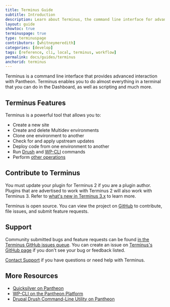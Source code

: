 ```yaml
---
title: Terminus Guide
subtitle: Introduction
description: Learn about Terminus, the command line interface for advanced interaction with the Pantheon platform.
layout: guide
showtoc: true
terminuspage: true
type: terminuspage
contributors: [whitneymeredith]
categories: [develop]
tags: [reference, cli, local, terminus, workflow]
permalink: docs/guides/terminus
anchorid: terminus
---
```


Terminus is a command line interface that provides advanced interaction with Pantheon. Terminus enables you to do almost everything in a terminal that you can do in the Dashboard, as well as scripting and much more.

## Terminus Features

Terminus is a powerful tool that allows you to:

- Create a new site
- Create and delete Multidev environments
- Clone one environment to another
- Check for and apply upstream updates
- Deploy code from one environment to another
- Run [Drush](/guides/drush/) and [WP-CLI](/guides/wp-cli/) commands
- Perform [other operations](/guides/terminus/commands/)


## Contribute to Terminus

<Alert title="Note" type="info">

You must update your plugin for Terminus 2 if you are a plugin author. Plugins that are advertised to work with Terminus 2 will also work with Terminus 3. Refer to [what's new in Terminus 3.x](/guides/terminus/terminus-3-0) to learn more.

</Alert>

Terminus is open source. You can view the project on [GitHub](https://github.com/pantheon-systems/terminus) to contribute, file issues, and submit feature requests.

## Support

Community submitted bugs and feature requests can be found [in the Terminus GitHub issues queue](https://github.com/pantheon-systems/terminus/issues). You can create an issue on [Terminus's GitHub page](https://github.com/pantheon-systems/terminus/issues/new) if you don't see your bug or feedback listed.

[Contact Support](https://dashboard.pantheon.io/#support/support/all) if you have questions or need help with Terminus.

## More Resources

- [Quicksilver on Pantheon](/guides/quicksilver)
- [WP-CLI on the Pantheon Platform](/guides/wp-cli)
- [Drupal Drush Command-Line Utility on Pantheon](/guides/drush)

